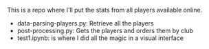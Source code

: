 This is a repo where I'll put the stats from all players available online.

* data-parsing-players.py: Retrieve all the players
* post-processing.py: Gets the players and orders them by club
* test1.ipynb: is where I did all the magic in a visual interface
